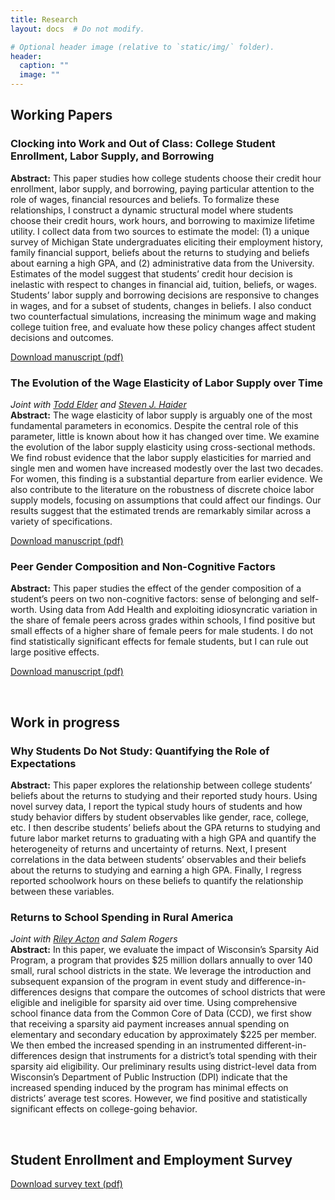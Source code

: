 ```yaml
---
title: Research
layout: docs  # Do not modify.

# Optional header image (relative to `static/img/` folder).
header:
  caption: ""
  image: ""
---
```


## Working Papers

### Clocking into Work and Out of Class: College Student Enrollment, Labor Supply, and Borrowing

**Abstract:** This paper studies how college students choose their credit hour enrollment, labor supply, and borrowing, paying particular attention to the role of wages, financial resources and beliefs. To formalize these relationships, I construct a dynamic structural model where students choose their credit hours, work hours, and borrowing to maximize lifetime utility. I collect data from two sources to estimate the model: (1) a unique survey of Michigan State undergraduates eliciting their employment history, family financial support, beliefs about the returns to studying and beliefs about earning a high GPA, and (2) administrative data from the University. Estimates of the model suggest that students’ credit hour decision is inelastic with respect to changes in financial aid, tuition, beliefs, or wages. Students’ labor supply and borrowing decisions are responsive to changes in wages, and for a subset of students, changes in beliefs. I also conduct two counterfactual simulations, increasing the minimum wage and making college tuition free, and evaluate how these policy changes affect student decisions and outcomes. 

[Download manuscript (pdf)](drafts/into-work-out-of-class.pdf)

### The Evolution of the Wage Elasticity of Labor Supply over Time 
*Joint with [Todd Elder](https://sites.google.com/view/toddelder/) and [Steven J. Haider](https://sites.google.com/view/haider-webpage/home)*  
**Abstract:** The wage elasticity of labor supply is arguably one of the most fundamental parameters in economics.  Despite the central role of this parameter, little is known about how it has changed over time.  We examine the evolution of the labor supply elasticity using cross-sectional methods.  We find robust evidence that the labor supply elasticities for married and single men and women have increased modestly over the last two decades.  For women, this finding is a substantial departure from earlier evidence.  We also contribute to the literature on the robustness of discrete choice labor supply models, focusing on assumptions that could affect our findings.  Our results suggest that the estimated trends are remarkably similar across a variety of specifications.

[Download manuscript (pdf)](https://drive.google.com/file/d/1IAaOKCtuVnc2BPcxZOlGhsBGHDgwCaSH/view)

### Peer Gender Composition and Non-Cognitive Factors
**Abstract:** This paper studies the effect of the gender composition of a student’s peers on two non-cognitive factors: sense of belonging and self-worth. Using data from Add Health and exploiting idiosyncratic variation in the share of female peers across grades within schools, I find positive but small effects of a higher share of female peers for male students. I do not find statistically significant effects for female students, but I can rule out large positive effects. 

[Download manuscript (pdf)](drafts/peer-gender-and-noncog-skills.pdf)

&nbsp;  

## Work in progress

### Why Students Do Not Study: Quantifying the Role of Expectations
**Abstract:** This paper explores the relationship between college students’ beliefs about the returns to studying and their reported study hours. Using novel survey data, I report the typical study hours of students and how study behavior differs by student observables like gender, race, college, etc. I then describe students’ beliefs about the GPA returns to studying and future labor market returns to graduating with a high GPA and quantify the heterogeneity of returns and uncertainty of returns. Next, I present correlations in the data between students’ observables and their beliefs about the returns to studying and earning a high GPA. Finally, I regress reported schoolwork hours on these beliefs to quantify the relationship between these variables.

### Returns to School Spending in Rural America
*Joint with [Riley Acton](https://sites.google.com/view/rileyacton/) and Salem Rogers*  
**Abstract:** In this paper, we evaluate the impact of Wisconsin’s Sparsity Aid Program, a program that provides $25 million dollars annually to over 140 small, rural school districts in the state. We leverage the introduction and subsequent expansion of the program in event study and difference-in-differences designs that compare the outcomes of school districts that were eligible and ineligible for sparsity aid over time. Using comprehensive school finance data from the Common Core of Data (CCD), we first show that receiving a sparsity aid payment increases annual spending on elementary and secondary education by approximately $225 per member. We then embed the increased spending in an instrumented different-in-differences design that instruments for a district’s total spending with their sparsity aid eligibility. Our preliminary results using district-level data from Wisconsin’s Department of Public Instruction (DPI) indicate that the increased spending induced by the program has minimal effects on districts’ average test scores. However, we find positive and statistically significant effects on college-going behavior.

&nbsp;  

## Student Enrollment and Employment Survey

[Download survey text (pdf)](Student_Enrollment_and_Employment_Survey.pdf)



